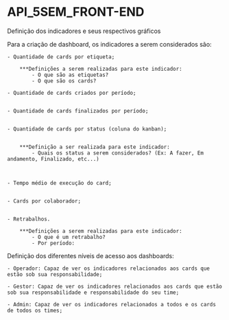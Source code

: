 # API_5SEM_FRONT-END

Definição dos indicadores e seus respectivos gráficos

Para a criação de dashboard, os indicadores a serem considerados são:

    - Quantidade de cards por etiqueta;

        ***Definições a serem realizadas para este indicador:
            - O que são as etiquetas?
            - O que são os cards?

    - Quantidade de cards criados por período; 

 
    - Quantidade de cards finalizados por período; 


    - Quantidade de cards por status (coluna do kanban); 


        ***Definição a ser realizada para este indicador:
            - Quais os status a serem considerados? (Ex: A fazer, Em andamento, Finalizado, etc...)



    - Tempo médio de execução do card; 


    - Cards por colaborador; 


    - Retrabalhos. 

        ***Definições a serem realizadas para este indicador:
            - O que é um retrabalho?
            - Por período: 



Definição dos diferentes níveis de acesso aos dashboards:

    - Operador: Capaz de ver os indicadores relacionados aos cards que estão sob sua responsabilidade;

    - Gestor: Capaz de ver os indicadores relacionados aos cards que estão sob sua responsabilidade e responsabilidade do seu time;

    - Admin: Capaz de ver os indicadores relacionados a todos e os cards de todos os times;